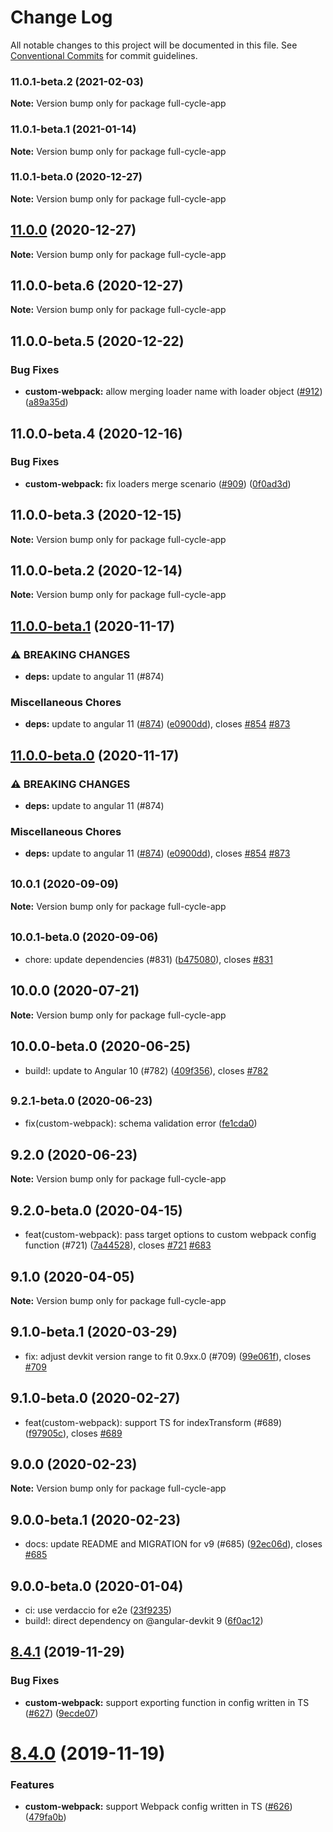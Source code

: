 # Change Log

All notable changes to this project will be documented in this file.
See [Conventional Commits](https://conventionalcommits.org) for commit guidelines.

### 11.0.1-beta.2 (2021-02-03)

**Note:** Version bump only for package full-cycle-app





### 11.0.1-beta.1 (2021-01-14)

**Note:** Version bump only for package full-cycle-app





### 11.0.1-beta.0 (2020-12-27)

**Note:** Version bump only for package full-cycle-app





## [11.0.0](https://github.com/just-jeb/angular-builders/compare/full-cycle-app@11.0.0-beta.6...full-cycle-app@11.0.0) (2020-12-27)

**Note:** Version bump only for package full-cycle-app

## 11.0.0-beta.6 (2020-12-27)

**Note:** Version bump only for package full-cycle-app

## 11.0.0-beta.5 (2020-12-22)

### Bug Fixes

- **custom-webpack:** allow merging loader name with loader object ([#912](https://github.com/just-jeb/angular-builders/issues/912)) ([a89a35d](https://github.com/just-jeb/angular-builders/commit/a89a35d30276a3d284d304ee710442ee03da351b))

## 11.0.0-beta.4 (2020-12-16)

### Bug Fixes

- **custom-webpack:** fix loaders merge scenario ([#909](https://github.com/just-jeb/angular-builders/issues/909)) ([0f0ad3d](https://github.com/just-jeb/angular-builders/commit/0f0ad3d174ea589538c4474b0509ad3b5f925bf1))

## 11.0.0-beta.3 (2020-12-15)

**Note:** Version bump only for package full-cycle-app

## 11.0.0-beta.2 (2020-12-14)

**Note:** Version bump only for package full-cycle-app

## [11.0.0-beta.1](https://github.com/just-jeb/angular-builders/compare/full-cycle-app@10.0.1...full-cycle-app@11.0.0-beta.1) (2020-11-17)

### ⚠ BREAKING CHANGES

- **deps:** update to angular 11 (#874)

### Miscellaneous Chores

- **deps:** update to angular 11 ([#874](https://github.com/just-jeb/angular-builders/issues/874)) ([e0900dd](https://github.com/just-jeb/angular-builders/commit/e0900dd5e89750a6d7c129ce82d71354dc8882be)), closes [#854](https://github.com/just-jeb/angular-builders/issues/854) [#873](https://github.com/just-jeb/angular-builders/issues/873)

## [11.0.0-beta.0](https://github.com/just-jeb/angular-builders/compare/full-cycle-app@10.0.1...full-cycle-app@11.0.0-beta.0) (2020-11-17)

### ⚠ BREAKING CHANGES

- **deps:** update to angular 11 (#874)

### Miscellaneous Chores

- **deps:** update to angular 11 ([#874](https://github.com/just-jeb/angular-builders/issues/874)) ([e0900dd](https://github.com/just-jeb/angular-builders/commit/e0900dd5e89750a6d7c129ce82d71354dc8882be)), closes [#854](https://github.com/just-jeb/angular-builders/issues/854) [#873](https://github.com/just-jeb/angular-builders/issues/873)

## <small>10.0.1 (2020-09-09)</small>

**Note:** Version bump only for package full-cycle-app

## <small>10.0.1-beta.0 (2020-09-06)</small>

- chore: update dependencies (#831) ([b475080](https://github.com/just-jeb/angular-builders/commit/b475080)), closes [#831](https://github.com/just-jeb/angular-builders/issues/831)

## 10.0.0 (2020-07-21)

**Note:** Version bump only for package full-cycle-app

## 10.0.0-beta.0 (2020-06-25)

- build!: update to Angular 10 (#782) ([409f356](https://github.com/just-jeb/angular-builders/commit/409f356)), closes [#782](https://github.com/just-jeb/angular-builders/issues/782)

## <small>9.2.1-beta.0 (2020-06-23)</small>

- fix(custom-webpack): schema validation error ([fe1cda0](https://github.com/just-jeb/angular-builders/commit/fe1cda0))

## 9.2.0 (2020-06-23)

**Note:** Version bump only for package full-cycle-app

## 9.2.0-beta.0 (2020-04-15)

- feat(custom-webpack): pass target options to custom webpack config function (#721) ([7a44528](https://github.com/just-jeb/angular-builders/commit/7a44528)), closes [#721](https://github.com/just-jeb/angular-builders/issues/721) [#683](https://github.com/just-jeb/angular-builders/issues/683)

## 9.1.0 (2020-04-05)

**Note:** Version bump only for package full-cycle-app

## 9.1.0-beta.1 (2020-03-29)

- fix: adjust devkit version range to fit 0.9xx.0 (#709) ([99e061f](https://github.com/just-jeb/angular-builders/commit/99e061f)), closes [#709](https://github.com/just-jeb/angular-builders/issues/709)

## 9.1.0-beta.0 (2020-02-27)

- feat(custom-webpack): support TS for indexTransform (#689) ([f97905c](https://github.com/just-jeb/angular-builders/commit/f97905c)), closes [#689](https://github.com/just-jeb/angular-builders/issues/689)

## 9.0.0 (2020-02-23)

**Note:** Version bump only for package full-cycle-app

## 9.0.0-beta.1 (2020-02-23)

- docs: update README and MIGRATION for v9 (#685) ([92ec06d](https://github.com/just-jeb/angular-builders/commit/92ec06d)), closes [#685](https://github.com/just-jeb/angular-builders/issues/685)

## 9.0.0-beta.0 (2020-01-04)

- ci: use verdaccio for e2e ([23f9235](https://github.com/just-jeb/angular-builders/commit/23f9235))
- build!: direct dependency on @angular-devkit 9 ([6f0ac12](https://github.com/just-jeb/angular-builders/commit/6f0ac12))

## [8.4.1](https://github.com/meltedspark/angular-builders/compare/full-cycle-app@8.4.0...full-cycle-app@8.4.1) (2019-11-29)

### Bug Fixes

- **custom-webpack:** support exporting function in config written in TS ([#627](https://github.com/meltedspark/angular-builders/issues/627)) ([9ecde07](https://github.com/meltedspark/angular-builders/commit/9ecde07adc80291993d59a363ce7330996bde1f4))

# [8.4.0](https://github.com/just-jeb/angular-builders/compare/full-cycle-app@8.3.0...full-cycle-app@8.4.0) (2019-11-19)

### Features

- **custom-webpack:** support Webpack config written in TS ([#626](https://github.com/just-jeb/angular-builders/issues/626)) ([479fa0b](https://github.com/just-jeb/angular-builders/commit/479fa0bb1664ec618d482c15f0e52ba9d58acb07))
